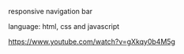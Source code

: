 responsive navigation bar

language: html, css and javascript

https://www.youtube.com/watch?v=gXkqy0b4M5g